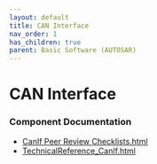 ```yaml
---
layout: default
title: CAN Interface
nav_order: 1
has_children: true
parent: Basic Software (AUTOSAR)
---
```

# CAN Interface
### Component Documentation

- [CanIf Peer Review Checklists.html](doc/CanIf%20Peer%20Review%20Checklists.html)
- [TechnicalReference_CanIf.html](doc/TechnicalReference_CanIf.html)

